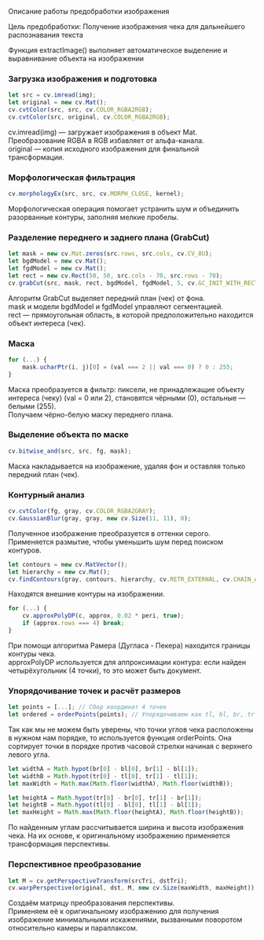 Описание работы предобработки изображения

Цель предобработки:
    Получение изображения чека для дальнейшего распознавания текста


Функция extractImage() выполняет автоматическое выделение и выравнивание объекта на изображении

### Загрузка изображения и подготовка
```javascript
let src = cv.imread(img);
let original = new cv.Mat();
cv.cvtColor(src, src, cv.COLOR_RGBA2RGB);
cv.cvtColor(src, original, cv.COLOR_RGBA2RGB);
```
cv.imread(img) — загружает изображения в объект Mat.
<br>
Преобразование RGBA в RGB избавляет от альфа-канала.
<br>
original — копия исходного изображения для финальной трансформации.

### Морфологическая фильтрация
```javascript
cv.morphologyEx(src, src, cv.MORPH_CLOSE, kernel);
```
Морфологическая операция помогает устранить шум и объединить разорванные контуры, заполняя мелкие пробелы.

### Разделение переднего и заднего плана (GrabCut)
```javascript
let mask = new cv.Mat.zeros(src.rows, src.cols, cv.CV_8U);
let bgdModel = new cv.Mat();
let fgdModel = new cv.Mat();
let rect = new cv.Rect(50, 50, src.cols - 70, src.rows - 70);
cv.grabCut(src, mask, rect, bgdModel, fgdModel, 5, cv.GC_INIT_WITH_RECT);
```
Алгоритм GrabCut выделяет передний план (чек) от фона.
<br>
mask и модели bgdModel и fgdModel управляют сегментацией.
<br>
rect — прямоугольная область, в которой предположительно находится объект интереса (чек).

### Маска
```javascript
for (...) {
    mask.ucharPtr(i, j)[0] = (val === 2 || val === 0) ? 0 : 255;
}
```
Маска преобразуется в фильтр: пиксели, не принадлежащие объекту интереса (чеку) (val = 0 или 2), становятся чёрными (0), остальные — белыми (255).
<br>
Получаем чёрно-белую маску переднего плана.

### Выделение объекта по маске
```javascript
cv.bitwise_and(src, src, fg, mask);
```
Маска накладывается на изображение, удаляя фон и оставляя только передний план (чек).

### Контурный анализ
```javascript
cv.cvtColor(fg, gray, cv.COLOR_RGBA2GRAY);
cv.GaussianBlur(gray, gray, new cv.Size(11, 11), 0);
```
Полученное изображение преобразуется в оттенки серого.
<br>
Применяется размытие, чтобы уменьшить шум перед поиском контуров.

```javascript
let contours = new cv.MatVector();
let hierarchy = new cv.Mat();
cv.findContours(gray, contours, hierarchy, cv.RETR_EXTERNAL, cv.CHAIN_APPROX_SIMPLE);
```
Находятся внешние контуры на изображении.

```javascript
for (...) {
    cv.approxPolyDP(c, approx, 0.02 * peri, true);
    if (approx.rows === 4) break;
}
```
При помощи алгоритма Рамера (Дугласа - Пекера) находится границы контуры чека.
<br>
approxPolyDP используется для аппроксимации контура: если найден четырёхугольник (4 точки), то это может быть документ.

### Упорядочивание точек и расчёт размеров
```javascript
let points = [...]; // Сбор координат 4 точек
let ordered = orderPoints(points); // Упорядочиваем как tl, bl, br, tr
```
Так как мы не можем быть уверены, что точки углов чека расположены в нужном нам порядке, то используется функция orderPoints. Она сортирует точки в порядке против часовой стрелки начиная с верхнего левого угла.

```javascript
let widthA = Math.hypot(br[0] - bl[0], br[1] - bl[1]);
let widthB = Math.hypot(tr[0] - tl[0], tr[1] - tl[1]);
let maxWidth = Math.max(Math.floor(widthA), Math.floor(widthB));

let heightA = Math.hypot(tr[0] - br[0], tr[1] - br[1]);
let heightB = Math.hypot(tl[0] - bl[0], tl[1] - bl[1]);
let maxHeight = Math.max(Math.floor(heightA), Math.floor(heightB));
```
По найденным углам рассчитывается ширина и высота изображения чека. На их основе, к оригинальному изображению применяется трансформация перспективы.

### Перспективное преобразование
```javascript
let M = cv.getPerspectiveTransform(srcTri, dstTri);
cv.warpPerspective(original, dst, M, new cv.Size(maxWidth, maxHeight));
```
Создаём матрицу преобразования перспективы.
<br>
Применяем её к оригинальному изображению для получения изображение минимальными искажениями, вызванными поворотом относительно камеры и параллаксом.

